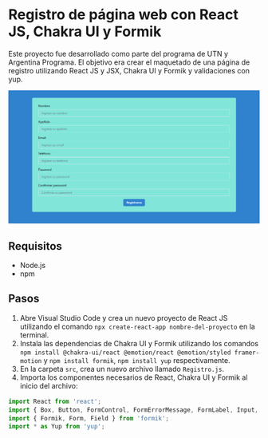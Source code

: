 # Registro de página web con React JS, Chakra UI y Formik

Este proyecto fue desarrollado como parte del programa de UTN y Argentina Programa. El objetivo era crear el maquetado de una página de registro utilizando React JS y JSX, Chakra UI y Formik y validaciones con yup.

![Logo de mi proyecto](./src/img/logo.png)

## Requisitos

- Node.js
- npm

## Pasos

1. Abre Visual Studio Code y crea un nuevo proyecto de React JS utilizando el comando `npx create-react-app nombre-del-proyecto` en la terminal.
2. Instala las dependencias de Chakra UI y Formik utilizando los comandos `npm install @chakra-ui/react @emotion/react @emotion/styled framer-motion` y `npm install formik`, `npm install yup` respectivamente.
4. En la carpeta `src`, crea un nuevo archivo llamado `Registro.js`.
5. Importa los componentes necesarios de React, Chakra UI y Formik al inicio del archivo:

```jsx
import React from 'react';
import { Box, Button, FormControl, FormErrorMessage, FormLabel, Input, VStack } from '@chakra-ui/react';
import { Formik, Form, Field } from 'formik';
import * as Yup from 'yup';
